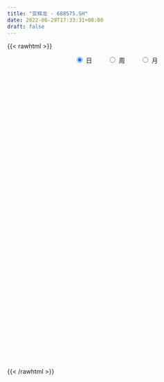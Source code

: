 ```yaml
---
title: "亚辉龙 - 688575.SH"
date: 2022-06-29T17:33:31+08:00
draft: false
---
```

{{< rawhtml >}}
    <div style="text-align: center">
        <label style="padding: 1rem;"><input style="margin-right: .5rem" type="radio" name="period" value="D" checked onclick="period_change(this)">日</label>
        <label style="padding: 1rem;"><input style="margin-right: .5rem" type="radio" name="period" value="W" onclick="period_change(this)">周</label>
        <label style="padding: 1rem;"><input style="margin-right: .5rem" type="radio" name="period" value="M" onclick="period_change(this)">月</label>
    </div>
    <div id="chart" style="height: 700px;"></div> 
    <script type="text/javascript">
        const D_v = [259543.26,109364.43,71451.36,81479.34,64454.05,50655.8,47265.19,27083.18,24398.39,47489.76,41511.29,45536.13,45984.25,18327.85,17942.56,17507.68,11766.61,67855.61,36542.95,75921.06,49914.74,30668.99,21212.88,12658.28,36032.97,25120.65,30326.44,21278.99,11929.92,22010.38,15342.27,10303.37,15068.49,18486.5,42097.98,18997.75,16239.1,14066.04,27825.06,15935.8,8667.38,16655.11,10821.52,11647.6,7362.18,20273.84,20388.17,11147.33,7934.87,12498.73,12248.21,14078.22,10643.89,30941.1,34198.59,32784.74,21942.13,18834.73,17268.9,10360.5,10995.5,8407.26,9676.29,9823.43,13489.65,18350.23,11363.59,7372.63,25133.92,10762.09,8227.36,9040.53,10413.95,8512.81,38242.32,15835.93,7914.82,7272.19,7203.39,18739.41,8965.92,11255.79,7003.24,10394.86,12285.55,9470.86,7972.74,14721.37,8613.54,6139.05,8047.47,4469.9,6698.5,3402.63,5832.74,4424.88,4575.99,4552.09,15672.99,16778.48,9035.87,7850.23,5979.32,4442.42,6591.27,5554.5,6776.44,3680.86,3590.03,8708.58,7262.0,8112.16,12661.2,8254.7,11734.98,8105.14,8583.29,5086.13,10160.07,6168.47,5531.97,8454.26,10740.01,8783.54,14700.83,10886.2,8365.51,10829.04,18324.57,16415.81,52323.48,30647.96,31496.53,34153.83,21620.98,15337.54,13022.62,12130.76,10026.62,5782.24,17814.62,8880.73,7008.66,9544.06,8397.6,6468.42,6896.22,29532.2,131446.42,79132.24,51894.11,50911.19,26958.22,49810.81,54333.53,66096.79,56653.33,29523.84,24804.97,20149.05,42240.32,42386.13,86121.82,148221.93,120031.58,126218.93,93593.83,95122.3,59446.11,50720.38,62601.58,23215.04,26227.47,19073.37,22739.14,17006.67,42536.36,27943.55,49571.78,50769.7,73887.28,67867.37,58442.05,76163.44,56649.46,43858.07,48159.77,46765.03,27344.01,31523.3,48009.47,50462.75,35666.81,24661.01,23445.12,70352.18,42346.07,42687.67,33141.73,49972.87,136645.62,119629.9,72510.43,66654.24,48012.21,40371.41,40807.24,48363.95,26594.28,33966.16,28266.86,23224.86,35053.11,26642.42,22711.92,16509.35,15722.67,21197.16,20814.4,13879.01,22593.35,23214.45,32669.61,52234.21,29868.93,23683.98,18638.2,34723.64,18249.18,19658.83,19400.11,22349.53,25007.26,38984.66,41747.46,42466.0,23175.94,20975.19,23719.8,20173.83,16716.73,28068.91,68129.79,45767.07,51027.71,59697.23,46315.71,38576.56,26679.42,38031.4,29968.16,26761.84,33349.91,35515.43,53017.97,113456.84,92592.35,89648.46,44867.7,35653.45,54994.67,42477.66,49288.31,42035.81,50707.43,60490.15,57390.63,40099.74,41328.67,49426.65,68351.87,86757.25,76085.51]
const D_histogram = [0.0,-0.2042165242,-0.3082811341,0.013964327,0.2093258212,0.2557283842,0.4686797942,0.496820653,0.5054356726,0.321519212,0.1898475431,0.1050497626,-0.1790970356,-0.4031333071,-0.5576849921,-0.579540073,-0.5661728791,-0.8728402082,-1.2765179193,-1.7813848037,-2.1066361883,-2.0549492699,-2.0400847253,-1.8599961411,-1.4181763441,-1.1532399555,-0.9549092293,-0.7069904793,-0.4942590438,-0.4074195182,-0.309298317,-0.1855703431,-0.0480265528,0.0719306138,0.0180592518,-0.0660385794,-0.0177420864,-0.0044647116,0.1923085664,0.3235850455,0.4240591,0.5321784443,0.6286363215,0.5804695356,0.5066744516,0.6288516307,0.8111392273,0.786125652,0.7040895452,0.5009401501,0.2422359781,0.0625526525,-0.0111001396,0.3423319939,0.6365438047,0.8767635833,0.9141124163,0.8291988091,0.6236279783,0.4768691466,0.3525191668,0.2441007303,0.1610058213,0.0805414472,0.0989341358,-0.0452629734,-0.1541561461,-0.1799785914,-0.3632065185,-0.3691787388,-0.3630897417,-0.3540380605,-0.3696004249,-0.3166074109,-0.5245591328,-0.5648808914,-0.5835262483,-0.5467109103,-0.4719886793,-0.3425250857,-0.2249618061,-0.1236984239,-0.033848902,0.0244302458,0.1115032317,0.1588363283,0.2001159386,0.1813744533,0.2366247137,0.2761036905,0.3227821588,0.3459015917,0.3631033419,0.3544450207,0.3336913758,0.3426982515,0.356979855,0.3742816143,0.4434086062,0.5352788677,0.5460234409,0.4868814889,0.4542115346,0.4120076699,0.3293635906,0.2440993202,0.1540861642,0.0999254819,0.0561698149,-0.0656904908,-0.2031640116,-0.2821271716,-0.2736860487,-0.2689925772,-0.1635345731,-0.1002685988,-0.0448377403,-0.0258393121,0.0421390753,0.114821387,0.1704257834,0.2426552428,0.3503216469,0.3537795287,0.3483698222,0.3100882446,0.2742012505,0.2844674419,0.3448112084,0.3904737564,0.5646877631,0.5990955961,0.6377947714,0.6916557548,0.624899163,0.4827025012,0.2880882929,0.0759087585,-0.0865528138,-0.1836112897,-0.1537596624,-0.1610876349,-0.1507626364,-0.1072345501,-0.12023766,-0.0930510714,-0.1267649349,0.2265173485,0.509764146,0.4491153329,0.2854796583,0.22476536,0.1871964567,0.2109879453,0.3353285291,0.4956254418,0.3925959408,0.2464492176,0.0618698776,-0.0370696098,-0.0043084995,0.0946143597,0.6022999331,1.1856793601,1.3186255189,1.5683453849,1.3500102474,0.6399066129,0.2048938965,-0.1687389885,-0.6434733003,-0.9452629508,-1.1953461473,-1.3276252764,-1.4360954852,-1.4415494813,-1.1325272382,-0.8844372313,-0.5023711511,-0.1624286687,0.3027782288,0.3542761288,0.2744265594,0.4585121684,0.6128990715,0.6243094689,0.6570411479,0.3744531292,0.1787760039,-0.0597904809,0.0013860447,0.1144848078,0.0407866683,-0.0351789988,-0.1219051917,0.003237477,-0.0217226052,-0.2664033756,-0.3513784553,-0.1944279048,0.4554550983,0.5176541361,0.4597817838,0.2571610555,0.1308418937,0.1110012039,0.0680651625,-0.2157181904,-0.3332343646,-0.3849281331,-0.5545135337,-0.6397803499,-0.5730961056,-0.530785878,-0.5749604458,-0.5688839441,-0.5482019299,-0.6413682771,-0.7408345788,-0.783101856,-0.6234204587,-0.5049319187,-0.3254253509,-0.1705872002,-0.1391325368,-0.2029366396,-0.2735002403,-0.5462801348,-0.7375312841,-0.9591489003,-1.060275176,-1.0009426525,-0.9911999536,-0.6687281013,-0.2900684594,0.0542038067,0.2477091342,0.3768515221,0.4612145713,0.5267152095,0.531086747,0.4293337607,0.1594821782,-0.0736742698,-0.2012411234,-0.2203808153,-0.177074779,-0.2311508255,-0.2114380922,-0.1760217472,-0.1296653701,-0.0785865372,0.0003953128,0.0569870815,-0.4006909393,-0.6197294311,-0.720332629,-0.7914796172,-0.8048070772,-0.73787993,-0.6148192841,-0.4845993526,-0.3671011431,-0.2322669365,-0.0937438878,0.0566359023,0.1483609524,0.2064721207,0.2597813599,0.3194577228,0.3824593165,0.4331599244,0.4431493187]
const D_fast = [0.0,-0.2552706553,-0.4364055487,-0.1106690059,0.1370239437,0.2473586028,0.5774799613,0.7298259834,0.8647999211,0.7612632635,0.6770534803,0.6185181405,0.2895970834,-0.0352225149,-0.3291954479,-0.495935547,-0.6241115729,-1.1489889541,-1.871796145,-2.8220092303,-3.673919662,-4.1359700611,-4.6311266978,-4.9160371489,-4.8287614379,-4.8521350382,-4.8925316192,-4.8213604891,-4.7321938146,-4.7472091685,-4.7264125465,-4.6490771584,-4.5235400063,-4.3856001863,-4.4349567354,-4.5355642113,-4.4917032399,-4.4795420431,-4.2346916234,-4.022518883,-3.8160300535,-3.5748660981,-3.3212491405,-3.2242985425,-3.1714250137,-2.8920349268,-2.5069625234,-2.3354446857,-2.2414584062,-2.3193727638,-2.5175179413,-2.6815631037,-2.7579909307,-2.3189757988,-1.8656280367,-1.4062173624,-1.1403404253,-1.0179543302,-1.0676181664,-1.0951597114,-1.1313798996,-1.1787731535,-1.2216166071,-1.2819456194,-1.238819397,-1.3943322495,-1.5417644587,-1.6125815519,-1.8866111086,-1.9848780136,-2.0695614519,-2.1490192858,-2.2569817565,-2.2831405952,-2.6222321003,-2.8037740817,-2.9683010007,-3.0681633902,-3.1114383292,-3.0676060069,-3.0062831788,-2.9359444027,-2.8545571062,-2.790170397,-2.6752216031,-2.5881794244,-2.4968708295,-2.4702687015,-2.3558622627,-2.2473573632,-2.1199833552,-2.0103885244,-1.9024109387,-1.8224580048,-1.7597888057,-1.6651073671,-1.5615807999,-1.450708637,-1.2707294936,-1.0450395152,-0.8977890818,-0.8352106615,-0.7543277321,-0.6935296794,-0.6938328611,-0.7180723013,-0.7695639163,-0.7987432282,-0.8284564414,-0.9667393698,-1.1550038935,-1.3044988464,-1.3644792357,-1.4270339084,-1.3624595476,-1.3242607231,-1.2800392997,-1.2675006995,-1.1889875433,-1.0875998848,-0.9893890425,-0.8564957724,-0.6612489566,-0.5693461926,-0.4876634436,-0.4484229601,-0.4157596415,-0.3343765897,-0.187830021,-0.0445490339,0.2708369136,0.4550186456,0.6531665137,0.8799414358,0.9694096348,0.9478885983,0.8252964632,0.6320941184,0.4479943426,0.3050330444,0.296444756,0.2488448748,0.2214792142,0.238198663,0.195136138,0.1990599588,0.1336548616,0.5435664821,0.9542543161,1.0058843363,0.9136185762,0.909095618,0.9183258288,0.9948643037,1.2030370199,1.487240293,1.4823597771,1.3978253584,1.2287134878,1.1205065979,1.1521905833,1.2747670324,1.9330275891,2.8128268561,3.2754293946,3.9172356069,4.0364030312,3.4862760499,3.1024868076,2.6866691755,2.0510665387,1.5129611504,0.9640414171,0.4998559689,0.0323618888,-0.3334794776,-0.3075890441,-0.280608345,-0.0241350525,0.2752002626,0.8161017174,0.9561686495,0.9449257201,1.2436393711,1.5512510421,1.7187388067,1.9157307727,1.7267560363,1.575772912,1.322258807,1.3837818438,1.5255018088,1.4620003364,1.3772399196,1.2600374288,1.3859894667,1.3555987332,1.0443171189,0.8714974254,0.9798409997,1.7435877773,1.9352003492,1.9922734428,1.8539429784,1.76033429,1.7682439012,1.7423241504,1.4046112499,1.2037864846,1.0558606828,0.7476468988,0.502434995,0.425845213,0.335458971,0.1475442918,0.0113998075,-0.1049686608,-0.3584770772,-0.6431520236,-0.8811947649,-0.8773684822,-0.8851129219,-0.7869626918,-0.6747713412,-0.678099812,-0.7926380747,-0.9315767355,-1.3409266636,-1.716560634,-2.1779654753,-2.544160545,-2.7350636845,-2.9731209741,-2.8178311472,-2.5116886201,-2.1538654023,-1.8984327913,-1.6750775229,-1.4754108308,-1.2782313903,-1.141088166,-1.1355077121,-1.36548875,-1.6170637655,-1.7949409,-1.8691757956,-1.8701384541,-1.982002207,-2.0151489968,-2.0237380885,-2.009798054,-1.9783658554,-1.8992851772,-1.8284466382,-2.3862973937,-2.7602682433,-3.0409545985,-3.309971491,-3.5245007203,-3.6420435556,-3.6726877307,-3.6636176374,-3.6378947137,-3.5611272411,-3.4460401644,-3.2815013988,-3.1526861106,-3.042956912,-2.924702333,-2.7851615393,-2.6265451165,-2.4675545275,-2.3467778036]
const D_slow = [0.0,-0.0510541311,-0.1281244146,-0.1246333328,-0.0723018775,-0.0083697815,0.1088001671,0.2330053303,0.3593642485,0.4397440515,0.4872059373,0.5134683779,0.468694119,0.3679107922,0.2284895442,0.0836045259,-0.0579386938,-0.2761487459,-0.5952782257,-1.0406244266,-1.5672834737,-2.0810207912,-2.5910419725,-3.0560410078,-3.4105850938,-3.6988950827,-3.93762239,-4.1143700098,-4.2379347708,-4.3397896503,-4.4171142296,-4.4635068153,-4.4755134535,-4.4575308001,-4.4530159871,-4.469525632,-4.4739611536,-4.4750773315,-4.4270001899,-4.3461039285,-4.2400891535,-4.1070445424,-3.949885462,-3.8047680781,-3.6780994652,-3.5208865576,-3.3181017507,-3.1215703377,-2.9455479514,-2.8203129139,-2.7597539194,-2.7441157563,-2.7468907911,-2.6613077927,-2.5021718415,-2.2829809457,-2.0544528416,-1.8471531393,-1.6912461447,-1.5720288581,-1.4838990664,-1.4228738838,-1.3826224285,-1.3624870667,-1.3377535327,-1.3490692761,-1.3876083126,-1.4326029604,-1.5234045901,-1.6156992748,-1.7064717102,-1.7949812253,-1.8873813316,-1.9665331843,-2.0976729675,-2.2388931903,-2.3847747524,-2.52145248,-2.6394496498,-2.7250809212,-2.7813213728,-2.8122459787,-2.8207082042,-2.8146006428,-2.7867248348,-2.7470157528,-2.6969867681,-2.6516431548,-2.5924869764,-2.5234610537,-2.442765514,-2.3562901161,-2.2655142806,-2.1769030254,-2.0934801815,-2.0078056186,-1.9185606549,-1.8249902513,-1.7141380998,-1.5803183828,-1.4438125226,-1.3220921504,-1.2085392667,-1.1055373493,-1.0231964516,-0.9621716216,-0.9236500805,-0.89866871,-0.8846262563,-0.901048879,-0.9518398819,-1.0223716748,-1.090793187,-1.1580413313,-1.1989249746,-1.2239921243,-1.2352015593,-1.2416613874,-1.2311266186,-1.2024212718,-1.1598148259,-1.0991510152,-1.0115706035,-0.9231257213,-0.8360332658,-0.7585112046,-0.689960892,-0.6188440315,-0.5326412294,-0.4350227903,-0.2938508495,-0.1440769505,0.0153717423,0.188285681,0.3445104718,0.4651860971,0.5372081703,0.5561853599,0.5345471565,0.488644334,0.4502044184,0.4099325097,0.3722418506,0.3454332131,0.3153737981,0.2921110302,0.2604197965,0.3170491336,0.4444901701,0.5567690034,0.6281389179,0.6843302579,0.7311293721,0.7838763584,0.8677084907,0.9916148512,1.0897638364,1.1513761408,1.1668436102,1.1575762077,1.1564990828,1.1801526728,1.330727656,1.627147496,1.9568038758,2.348890222,2.6863927838,2.846369437,2.8975929112,2.855408164,2.694539839,2.4582241013,2.1593875644,1.8274812453,1.468457374,1.1080700037,0.8249381942,0.6038288863,0.4782360986,0.4376289314,0.5133234886,0.6018925208,0.6704991606,0.7851272027,0.9383519706,1.0944293378,1.2586896248,1.3523029071,1.3969969081,1.3820492879,1.382395799,1.411017001,1.4212136681,1.4124189184,1.3819426205,1.3827519897,1.3773213384,1.3107204945,1.2228758807,1.1742689045,1.288132679,1.4175462131,1.532491659,1.5967819229,1.6294923963,1.6572426973,1.6742589879,1.6203294403,1.5370208492,1.4407888159,1.3021604325,1.142215345,0.9989413186,0.8662448491,0.7225047376,0.5802837516,0.4432332691,0.2828911998,0.0976825551,-0.0980929089,-0.2539480235,-0.3801810032,-0.4615373409,-0.504184141,-0.5389672752,-0.5897014351,-0.6580764952,-0.7946465289,-0.9790293499,-1.218816575,-1.483885369,-1.7341210321,-1.9819210205,-2.1491030458,-2.2216201607,-2.208069209,-2.1461419255,-2.0519290449,-1.9366254021,-1.8049465998,-1.672174913,-1.5648414728,-1.5249709283,-1.5433894957,-1.5936997766,-1.6487949804,-1.6930636751,-1.7508513815,-1.8037109046,-1.8477163414,-1.8801326839,-1.8997793182,-1.89968049,-1.8854337196,-1.9856064545,-2.1405388122,-2.3206219695,-2.5184918738,-2.7196936431,-2.9041636256,-3.0578684466,-3.1790182848,-3.2707935706,-3.3288603047,-3.3522962766,-3.3381373011,-3.301047063,-3.2494290328,-3.1844836928,-3.1046192621,-3.009004433,-2.9007144519,-2.7899271222]
const D_data = [['2021-05-17', 65.0, 64.0, 62.6, 73.8],['2021-05-18', 66.0, 60.8, 60.0, 67.7],['2021-05-19', 59.4, 61.0, 57.5, 63.0],['2021-05-20', 62.16, 66.8, 61.68, 68.8],['2021-05-21', 66.51, 66.69, 60.21, 66.8],['2021-05-24', 66.2, 65.66, 64.97, 70.4],['2021-05-25', 67.0, 68.75, 63.78, 69.88],['2021-05-26', 68.51, 67.5, 65.51, 69.0],['2021-05-27', 68.0, 67.8, 67.0, 70.2],['2021-05-28', 68.79, 65.3, 64.5, 70.88],['2021-05-31', 66.3, 65.37, 62.5, 66.88],['2021-06-01', 67.8, 65.56, 65.4, 68.38],['2021-06-02', 63.92, 62.1, 59.3, 65.5],['2021-06-03', 61.3, 61.3, 60.66, 62.66],['2021-06-04', 60.78, 60.8, 59.71, 61.94],['2021-06-07', 62.02, 61.55, 61.16, 63.5],['2021-06-08', 61.91, 61.51, 60.51, 63.4],['2021-06-09', 61.51, 56.1, 52.46, 61.51],['2021-06-10', 55.17, 52.03, 51.01, 55.88],['2021-06-11', 51.5, 46.95, 45.0, 51.65],['2021-06-15', 46.23, 45.2, 43.5, 47.2],['2021-06-16', 44.9, 47.25, 44.4, 47.59],['2021-06-17', 47.1, 44.99, 44.86, 47.1],['2021-06-18', 45.44, 45.62, 44.8, 46.19],['2021-06-21', 46.0, 48.81, 45.88, 49.44],['2021-06-22', 49.49, 46.97, 46.9, 49.49],['2021-06-23', 46.68, 46.0, 45.94, 47.99],['2021-06-24', 45.72, 46.59, 44.8, 47.49],['2021-06-25', 46.21, 46.32, 46.02, 46.9],['2021-06-28', 46.0, 44.58, 44.48, 46.57],['2021-06-29', 44.88, 44.31, 43.98, 45.1],['2021-06-30', 43.75, 44.4, 43.75, 44.9],['2021-07-01', 44.3, 44.55, 43.96, 45.48],['2021-07-02', 44.72, 44.4, 44.1, 45.59],['2021-07-05', 45.4, 41.8, 40.5, 45.59],['2021-07-06', 41.65, 40.39, 39.89, 42.15],['2021-07-07', 40.05, 41.28, 39.86, 41.36],['2021-07-08', 41.24, 40.36, 39.9, 41.24],['2021-07-09', 40.36, 42.67, 39.58, 43.67],['2021-07-12', 42.86, 42.32, 41.25, 43.39],['2021-07-13', 42.42, 42.25, 41.71, 42.77],['2021-07-14', 42.25, 42.7, 41.66, 44.07],['2021-07-15', 42.04, 43.0, 42.04, 43.8],['2021-07-16', 42.7, 41.25, 41.2, 43.5],['2021-07-19', 41.24, 40.5, 39.0, 41.24],['2021-07-20', 40.62, 43.03, 40.6, 43.4],['2021-07-21', 43.59, 44.7, 43.11, 44.99],['2021-07-22', 44.21, 42.71, 42.66, 44.76],['2021-07-23', 42.74, 41.87, 41.66, 43.1],['2021-07-26', 42.04, 39.65, 39.22, 42.04],['2021-07-27', 39.65, 37.6, 36.15, 40.45],['2021-07-28', 37.57, 37.13, 35.0, 38.35],['2021-07-29', 37.21, 37.4, 37.09, 38.42],['2021-07-30', 37.35, 43.26, 37.19, 44.5],['2021-08-02', 44.6, 44.3, 43.09, 45.7],['2021-08-03', 43.41, 45.34, 43.1, 47.2],['2021-08-04', 44.0, 43.96, 42.66, 44.65],['2021-08-05', 44.11, 42.72, 42.6, 46.4],['2021-08-06', 41.31, 40.75, 40.02, 42.26],['2021-08-09', 40.71, 40.74, 40.3, 41.26],['2021-08-10', 40.1, 40.4, 39.42, 40.73],['2021-08-11', 40.51, 40.0, 39.8, 40.95],['2021-08-12', 39.98, 39.76, 39.02, 40.01],['2021-08-13', 39.75, 39.25, 39.2, 40.6],['2021-08-16', 39.65, 40.2, 39.01, 40.95],['2021-08-17', 39.0, 37.65, 37.61, 40.34],['2021-08-18', 37.66, 37.13, 36.91, 38.17],['2021-08-19', 37.13, 37.47, 37.13, 37.88],['2021-08-20', 37.14, 34.5, 34.39, 37.2],['2021-08-23', 34.49, 35.69, 34.03, 35.99],['2021-08-24', 35.39, 35.31, 35.2, 35.99],['2021-08-25', 35.2, 34.85, 34.67, 35.78],['2021-08-26', 34.96, 33.97, 33.8, 35.0],['2021-08-27', 33.97, 34.38, 33.38, 34.88],['2021-08-30', 34.02, 30.06, 29.2, 34.02],['2021-08-31', 30.06, 30.74, 29.57, 31.2],['2021-09-01', 30.74, 30.06, 29.94, 30.74],['2021-09-02', 30.1, 30.0, 29.96, 30.85],['2021-09-03', 29.71, 30.0, 29.53, 30.81],['2021-09-06', 30.64, 30.53, 29.8, 30.92],['2021-09-07', 30.53, 30.43, 30.38, 31.26],['2021-09-08', 30.67, 30.28, 29.97, 31.16],['2021-09-09', 30.28, 30.19, 30.02, 30.35],['2021-09-10', 30.3, 29.79, 29.61, 30.3],['2021-09-13', 30.29, 30.2, 29.9, 30.63],['2021-09-14', 30.5, 29.78, 29.77, 30.5],['2021-09-15', 29.97, 29.7, 29.0, 30.0],['2021-09-16', 29.71, 28.78, 28.76, 29.88],['2021-09-17', 28.88, 29.6, 28.5, 29.88],['2021-09-22', 29.47, 29.5, 29.05, 29.97],['2021-09-23', 29.55, 29.71, 29.4, 30.14],['2021-09-24', 29.88, 29.53, 29.28, 29.88],['2021-09-27', 29.45, 29.52, 29.06, 30.05],['2021-09-28', 29.79, 29.19, 29.08, 29.79],['2021-09-29', 29.06, 28.93, 28.92, 29.48],['2021-09-30', 29.4, 29.25, 28.99, 29.41],['2021-10-08', 29.05, 29.38, 29.0, 29.7],['2021-10-11', 29.5, 29.53, 29.36, 29.79],['2021-10-12', 29.58, 30.49, 29.38, 30.98],['2021-10-13', 30.83, 31.37, 30.5, 31.93],['2021-10-14', 31.45, 30.85, 30.61, 31.78],['2021-10-15', 31.0, 30.06, 30.04, 31.0],['2021-10-18', 30.07, 30.34, 29.57, 30.6],['2021-10-19', 30.0, 30.2, 29.83, 30.63],['2021-10-20', 30.49, 29.5, 29.5, 30.49],['2021-10-21', 29.83, 29.1, 29.0, 29.83],['2021-10-22', 29.25, 28.59, 28.34, 29.25],['2021-10-25', 28.9, 28.62, 28.39, 28.96],['2021-10-26', 28.4, 28.42, 28.22, 28.6],['2021-10-27', 28.37, 26.86, 26.8, 28.37],['2021-10-28', 26.99, 25.72, 25.53, 26.99],['2021-10-29', 25.72, 25.53, 24.91, 25.98],['2021-11-01', 25.53, 26.06, 25.53, 27.19],['2021-11-02', 26.29, 25.67, 25.46, 26.86],['2021-11-03', 25.69, 26.89, 25.58, 27.37],['2021-11-04', 26.8, 26.54, 26.35, 27.01],['2021-11-05', 26.64, 26.53, 26.39, 27.08],['2021-11-08', 26.53, 26.07, 25.65, 26.66],['2021-11-09', 26.07, 26.75, 26.07, 27.29],['2021-11-10', 26.61, 27.08, 26.61, 27.4],['2021-11-11', 26.71, 27.16, 26.71, 27.5],['2021-11-12', 27.0, 27.72, 27.0, 27.88],['2021-11-15', 27.72, 28.74, 27.72, 29.0],['2021-11-16', 28.54, 27.88, 27.86, 28.97],['2021-11-17', 27.48, 27.92, 27.08, 28.32],['2021-11-18', 27.85, 27.54, 27.5, 28.75],['2021-11-19', 27.84, 27.5, 27.08, 27.84],['2021-11-22', 27.7, 28.14, 27.26, 28.58],['2021-11-23', 28.14, 29.13, 27.96, 29.3],['2021-11-24', 29.05, 29.46, 28.67, 29.52],['2021-11-25', 29.95, 32.0, 29.41, 33.75],['2021-11-26', 32.67, 31.25, 31.09, 32.67],['2021-11-29', 31.98, 31.99, 30.93, 33.33],['2021-11-30', 31.52, 32.98, 30.99, 33.18],['2021-12-01', 32.24, 32.0, 31.72, 32.89],['2021-12-02', 32.0, 30.99, 30.49, 32.19],['2021-12-03', 30.98, 29.8, 29.78, 30.99],['2021-12-06', 29.46, 28.7, 28.7, 29.99],['2021-12-07', 28.5, 28.38, 28.17, 29.0],['2021-12-08', 28.84, 28.46, 28.35, 28.9],['2021-12-09', 28.48, 29.8, 28.48, 30.21],['2021-12-10', 29.71, 29.33, 29.18, 29.8],['2021-12-13', 29.24, 29.49, 29.2, 29.84],['2021-12-14', 29.53, 30.0, 29.29, 30.28],['2021-12-15', 29.99, 29.33, 29.11, 30.0],['2021-12-16', 29.75, 29.83, 29.33, 29.93],['2021-12-17', 29.6, 29.0, 29.0, 29.83],['2021-12-20', 34.8, 34.8, 34.8, 34.8],['2021-12-21', 40.0, 36.0, 34.81, 40.0],['2021-12-22', 34.0, 32.75, 32.33, 35.11],['2021-12-23', 32.74, 31.23, 30.99, 33.35],['2021-12-24', 31.74, 32.21, 31.37, 33.47],['2021-12-27', 31.87, 32.5, 31.56, 32.9],['2021-12-28', 33.18, 33.5, 32.9, 35.24],['2021-12-29', 33.38, 35.5, 33.22, 37.25],['2021-12-30', 36.18, 37.19, 35.54, 38.8],['2021-12-31', 37.5, 34.55, 34.35, 37.58],['2022-01-04', 33.45, 33.75, 33.45, 35.4],['2022-01-05', 33.56, 32.66, 32.38, 33.82],['2022-01-06', 32.81, 33.14, 32.71, 33.74],['2022-01-07', 33.55, 34.76, 33.17, 35.78],['2022-01-10', 35.81, 36.15, 34.9, 36.47],['2022-01-11', 36.34, 43.38, 36.34, 43.38],['2022-01-12', 45.98, 48.22, 43.4, 51.98],['2022-01-13', 46.83, 45.78, 45.1, 50.83],['2022-01-14', 46.0, 49.75, 44.99, 52.39],['2022-01-17', 48.03, 45.5, 43.7, 48.2],['2022-01-18', 44.0, 38.01, 38.0, 44.84],['2022-01-19', 38.5, 39.1, 38.25, 40.54],['2022-01-20', 39.75, 38.1, 38.0, 40.89],['2022-01-21', 37.7, 34.6, 34.18, 37.7],['2022-01-24', 33.82, 34.39, 33.82, 34.98],['2022-01-25', 34.19, 33.01, 32.5, 34.95],['2022-01-26', 32.78, 32.72, 32.62, 34.31],['2022-01-27', 33.38, 31.49, 31.48, 33.68],['2022-01-28', 31.63, 31.5, 31.24, 32.26],['2022-02-07', 33.0, 35.37, 33.0, 36.5],['2022-02-08', 35.47, 35.41, 34.19, 35.78],['2022-02-09', 35.2, 38.32, 35.2, 39.2],['2022-02-10', 38.56, 39.55, 38.56, 41.31],['2022-02-11', 42.74, 43.43, 41.18, 46.4],['2022-02-14', 46.07, 39.99, 39.78, 46.46],['2022-02-15', 40.86, 38.61, 37.0, 41.14],['2022-02-16', 38.93, 42.6, 37.07, 45.58],['2022-02-17', 42.01, 43.7, 42.01, 44.98],['2022-02-18', 42.71, 43.0, 42.71, 44.64],['2022-02-21', 45.0, 44.07, 43.43, 45.82],['2022-02-22', 43.45, 40.04, 39.73, 43.45],['2022-02-23', 40.04, 40.25, 39.7, 41.77],['2022-02-24', 39.71, 38.78, 38.08, 40.86],['2022-02-25', 39.89, 42.23, 39.0, 43.29],['2022-02-28', 43.36, 43.6, 41.78, 45.33],['2022-03-01', 43.05, 41.63, 40.72, 43.69],['2022-03-02', 40.53, 41.4, 40.05, 42.47],['2022-03-03', 41.5, 40.96, 40.8, 42.57],['2022-03-04', 42.0, 43.87, 41.22, 46.68],['2022-03-07', 43.2, 42.45, 42.11, 45.0],['2022-03-08', 42.43, 39.04, 38.88, 42.54],['2022-03-09', 39.81, 40.08, 38.4, 40.8],['2022-03-10', 40.86, 43.26, 40.39, 43.84],['2022-03-11', 43.65, 51.91, 42.3, 51.91],['2022-03-14', 52.0, 47.06, 47.0, 52.0],['2022-03-15', 46.98, 46.17, 45.12, 48.94],['2022-03-16', 46.77, 44.16, 41.53, 47.18],['2022-03-17', 43.5, 44.61, 43.0, 46.17],['2022-03-18', 45.6, 45.88, 44.8, 46.8],['2022-03-21', 45.99, 45.73, 44.42, 47.2],['2022-03-22', 45.81, 42.0, 41.73, 45.81],['2022-03-23', 42.29, 43.0, 41.66, 43.04],['2022-03-24', 43.94, 43.29, 42.57, 44.6],['2022-03-25', 44.66, 41.03, 40.78, 44.66],['2022-03-28', 41.04, 41.09, 40.4, 42.2],['2022-03-29', 41.8, 42.61, 41.7, 44.29],['2022-03-30', 42.84, 42.29, 40.95, 43.55],['2022-03-31', 42.12, 40.87, 40.76, 42.53],['2022-04-01', 40.87, 41.03, 40.0, 41.78],['2022-04-06', 41.8, 40.91, 40.7, 42.2],['2022-04-07', 40.96, 38.86, 38.8, 40.96],['2022-04-08', 38.66, 37.73, 36.73, 39.66],['2022-04-11', 37.74, 37.45, 36.82, 38.5],['2022-04-12', 38.16, 39.71, 36.76, 39.98],['2022-04-13', 39.2, 39.45, 38.8, 41.21],['2022-04-14', 39.52, 40.63, 39.04, 42.46],['2022-04-15', 44.0, 40.96, 40.8, 45.6],['2022-04-18', 39.0, 39.72, 38.11, 41.95],['2022-04-19', 40.0, 38.22, 37.6, 40.0],['2022-04-20', 37.94, 37.49, 36.8, 38.6],['2022-04-21', 37.24, 33.59, 33.5, 37.99],['2022-04-22', 33.58, 32.71, 31.88, 33.58],['2022-04-25', 32.9, 30.37, 30.28, 33.04],['2022-04-26', 29.99, 30.0, 29.0, 31.32],['2022-04-27', 29.53, 30.84, 29.0, 31.28],['2022-04-28', 30.25, 29.34, 28.68, 30.54],['2022-04-29', 31.36, 33.2, 30.28, 33.36],['2022-05-05', 33.5, 35.11, 32.02, 36.3],['2022-05-06', 33.81, 36.23, 33.2, 37.56],['2022-05-09', 36.0, 35.61, 35.13, 37.0],['2022-05-10', 35.0, 35.63, 34.23, 36.3],['2022-05-11', 35.51, 35.7, 35.01, 37.09],['2022-05-12', 33.5, 36.0, 33.5, 36.65],['2022-05-13', 35.42, 35.6, 35.31, 37.5],['2022-05-16', 36.14, 34.16, 34.0, 36.55],['2022-05-17', 33.27, 31.06, 30.86, 34.27],['2022-05-18', 31.17, 29.97, 29.92, 31.41],['2022-05-19', 29.38, 29.98, 29.21, 30.36],['2022-05-20', 30.22, 30.54, 30.07, 31.11],['2022-05-23', 30.88, 30.99, 30.28, 31.47],['2022-05-24', 31.13, 29.33, 29.3, 31.19],['2022-05-25', 29.33, 29.73, 29.1, 30.09],['2022-05-26', 29.97, 29.66, 28.88, 30.0],['2022-05-27', 30.05, 29.63, 29.34, 30.39],['2022-05-30', 29.79, 29.6, 29.21, 30.03],['2022-05-31', 29.92, 30.0, 29.12, 30.21],['2022-06-01', 30.1, 29.84, 29.47, 30.39],['2022-06-02', 21.25, 21.89, 20.5, 21.99],['2022-06-06', 21.81, 22.34, 21.42, 22.8],['2022-06-07', 22.5, 22.1, 21.67, 22.8],['2022-06-08', 21.69, 21.05, 20.55, 21.88],['2022-06-09', 21.12, 20.53, 20.49, 21.25],['2022-06-10', 20.3, 20.66, 20.03, 20.84],['2022-06-13', 20.61, 20.91, 20.28, 20.96],['2022-06-14', 20.76, 20.8, 20.07, 20.83],['2022-06-15', 20.89, 20.51, 20.43, 21.22],['2022-06-16', 20.6, 20.7, 20.5, 21.07],['2022-06-17', 20.6, 20.88, 20.4, 21.04],['2022-06-20', 21.01, 21.32, 20.9, 21.46],['2022-06-21', 21.32, 20.85, 20.61, 21.56],['2022-06-22', 20.9, 20.51, 20.5, 21.06],['2022-06-23', 20.5, 20.48, 20.2, 20.62],['2022-06-24', 20.51, 20.65, 20.5, 20.88],['2022-06-27', 21.09, 20.87, 20.68, 21.38],['2022-06-28', 20.8, 20.93, 20.33, 21.19],['2022-06-29', 20.94, 20.53, 20.48, 21.18]]
const W_v = [586292.4400000001,196892.32,169302.08,209593.91,114454.89,124688.97,81211.01,119225.93,63727.41,67106.39,80410.15,125029.09,49262.98,75710.02,46956.74,76468.65,56359.22,53064.06,18656.42,20358.75,4575.99,53889.66,29343.95,31353.63,49339.31,35400.9,53476.09,128540.86,115631.5,54634.97,38314.96,342916.16,253852.68,116718.18,522980.39,361484.2,108261.69,244708.67,302980.39,201801.58,204587.87,304793.96,347178.1900000001,177998.49,124141.66,57734.23,144590.63,125163.93,125400.39,84213.46,104761.49,252690.71,179571.25,148645.15,376218.8,239503.88,248735.84,231194.63]
const W_histogram = [0.0,-0.0887065527,-0.4266332643,-1.49877444,-2.1724904443,-2.4266625612,-2.5662199993,-2.6086490551,-2.5622466067,-2.326570873,-1.9301744954,-1.6983109159,-1.513401344,-1.5715729595,-1.4799959855,-1.5678501507,-1.4938697116,-1.31765147,-1.0759288921,-0.8167704119,-0.5322421346,-0.2104151999,-0.0188092874,-0.0202949026,0.116417303,0.3444425633,0.5269796559,0.9235917825,1.0996340256,1.1882339358,1.2236083795,1.446893424,1.7174330915,1.8635629033,2.863032296,2.4149747519,1.8466219168,2.1876349809,2.2869721176,2.2027135704,2.1565779177,2.5402732349,2.2695600079,1.672999475,1.2091794176,0.6395184776,0.4486528432,-0.2284350913,-0.6164966439,-0.6395572452,-0.664748416,-0.9711515782,-1.1706940528,-1.7260043677,-2.0558058838,-2.1297529031,-2.0633226667,-1.900666396]
const W_fast = [0.0,-0.1108831909,-0.5554682186,-2.0023030042,-3.2191416197,-4.0799793769,-4.8610918148,-5.5556831344,-6.1498423377,-6.4958093221,-6.5819565684,-6.7746707178,-6.968111482,-7.4191763373,-7.6975983597,-8.1774150626,-8.4769020514,-8.6300966773,-8.6573563224,-8.6023904452,-8.4509227016,-8.1816995668,-7.9947959762,-8.0013553171,-7.8355387857,-7.5214028846,-7.207120878,-6.5796108058,-6.1286600563,-5.7430016621,-5.4017251236,-4.816716723,-4.1168187827,-3.5047982451,-1.7895707783,-1.6338846345,-1.7405819904,-0.852660181,-0.1815800149,0.2848398305,0.7778486572,1.7966122831,2.0932890581,1.9149783939,1.753453191,1.3436718703,1.2649694467,0.5307727394,-0.0114129742,-0.1943628868,-0.3857411616,-0.9349322183,-1.4271482061,-2.413959613,-3.2577126,-3.8640978451,-4.3134982754,-4.6260086037]
const W_slow = [0.0,-0.0221766382,-0.1288349543,-0.5035285643,-1.0466511753,-1.6533168156,-2.2948718155,-2.9470340793,-3.5875957309,-4.1692384492,-4.651782073,-5.076359802,-5.454710138,-5.8476033779,-6.2176023742,-6.6095649119,-6.9830323398,-7.3124452073,-7.5814274303,-7.7856200333,-7.918680567,-7.9712843669,-7.9759866888,-7.9810604144,-7.9519560887,-7.8658454479,-7.7341005339,-7.5032025883,-7.2282940819,-6.9312355979,-6.6253335031,-6.2636101471,-5.8342518742,-5.3683611484,-4.6526030744,-4.0488593864,-3.5872039072,-3.040295162,-2.4685521326,-1.9178737399,-1.3787292605,-0.7436609518,-0.1762709498,0.2419789189,0.5442737733,0.7041533927,0.8163166035,0.7592078307,0.6050836697,0.4451943584,0.2790072544,0.0362193599,-0.2564541533,-0.6879552453,-1.2019067162,-1.734344942,-2.2501756087,-2.7253422077]
const W_data = [['2021-05-21', 65.0, 66.69, 57.5, 73.8],['2021-05-28', 66.2, 65.3, 63.78, 70.88],['2021-06-04', 66.3, 60.8, 59.3, 68.38],['2021-06-11', 62.02, 46.95, 45.0, 63.5],['2021-06-18', 46.23, 45.62, 43.5, 47.59],['2021-06-25', 46.0, 46.32, 44.8, 49.49],['2021-07-02', 46.0, 44.4, 43.75, 46.57],['2021-07-09', 45.4, 42.67, 39.58, 45.59],['2021-07-16', 42.86, 41.25, 41.2, 44.07],['2021-07-23', 41.24, 41.87, 39.0, 44.99],['2021-07-30', 42.04, 43.26, 35.0, 44.5],['2021-08-06', 44.6, 40.75, 40.02, 47.2],['2021-08-13', 40.71, 39.25, 39.02, 41.26],['2021-08-20', 39.65, 34.5, 34.39, 40.95],['2021-08-27', 34.49, 34.38, 33.38, 35.99],['2021-09-03', 34.02, 30.0, 29.2, 34.02],['2021-09-10', 30.64, 29.79, 29.61, 31.26],['2021-09-17', 30.29, 29.6, 28.5, 30.63],['2021-09-24', 29.47, 29.53, 29.05, 30.14],['2021-09-30', 29.45, 29.25, 28.92, 30.05],['2021-10-08', 29.05, 29.38, 29.0, 29.7],['2021-10-15', 29.5, 30.06, 29.36, 31.93],['2021-10-22', 30.07, 28.59, 28.34, 30.63],['2021-10-29', 28.9, 25.53, 24.91, 28.96],['2021-11-05', 25.53, 26.53, 25.46, 27.37],['2021-11-12', 26.53, 27.72, 25.65, 27.88],['2021-11-19', 27.72, 27.5, 27.08, 29.0],['2021-11-26', 27.7, 31.25, 27.26, 33.75],['2021-12-03', 31.98, 29.8, 29.78, 33.33],['2021-12-10', 29.46, 29.33, 28.17, 30.21],['2021-12-17', 29.24, 29.0, 29.0, 30.28],['2021-12-24', 34.8, 32.21, 30.99, 40.0],['2021-12-31', 31.87, 34.55, 31.56, 38.8],['2022-01-07', 33.45, 34.76, 32.38, 35.78],['2022-01-14', 35.81, 49.75, 34.9, 52.39],['2022-01-21', 48.03, 34.6, 34.18, 48.2],['2022-01-28', 33.82, 31.5, 31.24, 34.98],['2022-02-11', 33.0, 43.43, 33.0, 46.4],['2022-02-18', 46.07, 43.0, 37.0, 46.46],['2022-02-25', 45.0, 42.23, 38.08, 45.82],['2022-03-04', 43.36, 43.87, 40.05, 46.68],['2022-03-11', 43.2, 51.91, 38.4, 51.91],['2022-03-18', 52.0, 45.88, 41.53, 52.0],['2022-03-25', 45.99, 41.03, 40.78, 47.2],['2022-04-01', 41.04, 41.03, 40.0, 44.29],['2022-04-08', 41.8, 37.73, 36.73, 42.2],['2022-04-15', 37.74, 40.96, 36.76, 45.6],['2022-04-22', 39.0, 32.71, 31.88, 41.95],['2022-04-29', 32.9, 33.2, 28.68, 33.36],['2022-05-06', 33.5, 36.23, 32.02, 37.56],['2022-05-13', 36.0, 35.6, 33.5, 37.5],['2022-05-20', 36.14, 30.54, 29.21, 36.55],['2022-05-27', 30.88, 29.63, 28.88, 31.47],['2022-06-02', 29.79, 21.89, 20.5, 30.39],['2022-06-10', 21.81, 20.66, 20.03, 22.8],['2022-06-17', 20.61, 20.88, 20.07, 21.22],['2022-06-24', 21.01, 20.65, 20.2, 21.56],['2022-07-01', 21.09, 20.53, 20.33, 21.38]]
const M_v = [824696.0500000003,624184.5800000001,364024.87,351037.0800000001,170828.85,119163.23,332407.5200000001,739699.91,1109444.46,799953.3900000001,1091728.0699999998,469398.53,681348.66,1184186.5500000003]
const M_histogram = [0.0,-1.3382564103,-2.1765979692,-3.3789394416,-4.0347901628,-4.4468475773,-3.9615207697,-3.3053913061,-2.863905389,-1.6067322831,-0.846959228,-0.7521043153,-0.7920005089,-1.3125962836]
const M_fast = [0.0,-1.6728205128,-3.055311564,-5.1023878969,-6.7669361588,-8.2907054676,-8.7957588524,-8.9659772154,-9.2404676455,-8.3849776104,-7.8369443623,-7.9301155285,-8.1680118492,-9.0167566948]
const M_slow = [0.0,-0.3345641026,-0.8787135949,-1.7234484553,-2.732145996,-3.8438578903,-4.8342380827,-5.6605859093,-6.3765622565,-6.7782453273,-6.9899851343,-7.1780112131,-7.3760113403,-7.7041604112]
const M_data = [['2021-05-31', 65.0, 65.37, 57.5, 73.8],['2021-06-30', 67.8, 44.4, 43.5, 68.38],['2021-07-30', 44.3, 43.26, 35.0, 45.59],['2021-08-31', 44.6, 30.74, 29.2, 47.2],['2021-09-30', 30.74, 29.25, 28.5, 31.26],['2021-10-29', 29.05, 25.53, 24.91, 31.93],['2021-11-30', 25.53, 32.98, 25.46, 33.75],['2021-12-31', 32.24, 34.55, 28.17, 40.0],['2022-01-28', 33.45, 31.5, 31.24, 52.39],['2022-02-28', 33.0, 43.6, 33.0, 46.46],['2022-03-31', 43.05, 40.87, 38.4, 52.0],['2022-04-29', 40.87, 33.2, 28.68, 45.6],['2022-05-31', 33.5, 30.0, 28.88, 37.56],['2022-06-30', 30.1, 20.53, 20.03, 30.39]]
        const D_a = [null,null,57.5,null,null,null,null,null,null,70.88,null,null,null,null,null,null,null,null,null,null,43.5,null,null,null,null,49.49,null,null,null,null,null,null,null,null,null,null,null,null,null,null,null,null,null,null,null,null,null,null,null,null,null,35.0,null,null,null,47.2,null,null,null,null,null,null,null,null,null,null,null,null,null,null,null,null,null,null,29.2,null,null,null,null,null,31.26,null,null,null,null,null,null,null,28.5,null,null,null,null,null,null,null,null,null,null,31.93,null,null,null,null,null,null,null,null,null,null,null,24.91,null,null,null,null,null,null,null,null,null,null,null,null,null,null,null,null,null,null,33.75,null,null,null,null,null,null,null,28.17,null,null,null,null,null,null,null,null,null,40.0,null,null,null,null,null,null,null,null,null,32.38,null,null,null,null,null,null,52.39,null,null,null,null,null,null,null,null,null,31.24,null,null,null,null,null,46.46,null,null,null,null,null,null,null,38.08,null,null,null,null,null,null,null,null,null,null,null,52.0,null,null,null,null,null,null,null,null,null,null,null,null,null,null,null,null,36.73,null,null,null,null,45.6,null,null,null,null,null,null,null,null,28.68,null,null,null,null,null,null,null,37.5,null,null,null,null,null,null,null,null,28.88,null,null,null,30.39,null,null,null,null,null,20.03,null,null,null,null,null,null,21.56,null,null,null,null,null,null]
const W_a = [null,null,null,null,null,null,null,null,null,null,null,null,null,null,null,null,null,null,null,null,null,null,null,24.91,null,null,null,null,null,null,null,null,null,null,52.39,null,null,null,null,null,null,null,null,null,null,null,null,null,null,null,null,null,null,null,20.03,null,null,null]
const M_a = [null,null,null,null,null,24.91,null,null,null,null,null,null,null,null]
        const D_b = [[{ coord: ['2021-06-15', 47.2] }, { coord: ['2021-08-03', 43.5] }],[{ coord: ['2021-08-30', 31.26] }, { coord: ['2021-12-07', 29.2] }],[{ coord: ['2021-12-21', 40.0] }, { coord: ['2022-05-13', 32.38] }]]
const W_b = []
const M_b = []
    </script>
{{< /rawhtml >}}